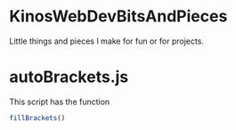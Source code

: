 # KinosWebDevBitsAndPieces
 Little things and pieces I make for fun or for projects. 

 # autoBrackets.js
 This script has the function 
 ```js
 fillBrackets()
 ```
